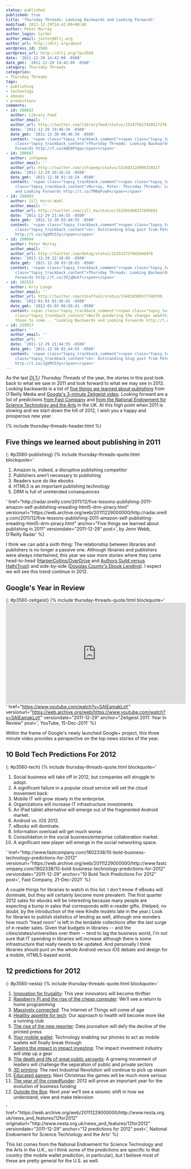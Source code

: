 ```yaml
---
status: published
published: true
title: 'Thursday Threads: Looking Backwards and Looking Forwards'
modified: 2011-12-29T14:42:09+00:00
author: Peter Murray
author_login: lyrdor
author_email: jester@dltj.org
author_url: http://dltj.org/about
wordpress_id: 3560
wordpress_url: http://dltj.org/?p=3560
date: '2011-12-29 14:42:09 -0500'
date_gmt: '2011-12-29 19:42:09 -0500'
category: Thursday Threads
categories:
- Thursday Threads
tags:
- publishing
- technology
- ebooks
- predictions
comments:
- id: 200652
  author: Library Feed
  author_email: ''
  author_url: http://twitter.com/libraryfeed/status/152475617420517376
  date: '2011-12-29 19:46:34 -0500'
  date_gmt: '2011-12-30 00:46:34 -0500'
  content: '<span class="topsy_trackback_comment"><span class="topsy_twitter_username"><span
    class="topsy_trackback_content">Thursday Threads: Looking Backwards and Looking
    Forwards http://t.co/AAE0FVgq</span></span>'
- id: 200667
  author: infopeep
  author_email: ''
  author_url: http://twitter.com/infopeep/status/152483124008329217
  date: '2011-12-29 20:16:24 -0500'
  date_gmt: '2011-12-30 01:16:24 -0500'
  content: '<span class="topsy_trackback_comment"><span class="topsy_twitter_username"><span
    class="topsy_trackback_content">Murray, Peter: Thursday Threads: Looking Backwards
    and Looking Forwards http://t.co/TM6UFvwO</span></span>'
- id: 200683
  author: Jill Hurst-Wahl
  author_email: ''
  author_url: http://twitter.com/jill_hw/status/152505400237895681
  date: '2011-12-29 21:44:55 -0500'
  date_gmt: '2011-12-30 02:44:55 -0500'
  content: '<span class="topsy_trackback_comment"><span class="topsy_twitter_username"><span
    class="topsy_trackback_content">G+: Outstanding blog post from Peter Murray. https://t.co/lEXnAaJf
    http://t.co/JgVMt53y</span></span>'
- id: 200694
  author: Peter Murray
  author_email: ''
  author_url: http://twitter.com/datag/status/152513737042046976
  date: '2011-12-29 22:18:03 -0500'
  date_gmt: '2011-12-30 03:18:03 -0500'
  content: '<span class="topsy_trackback_comment"><span class="topsy_twitter_username"><span
    class="topsy_trackback_content">Thursday Threads: Looking Backwards and Looking
    Forwards http://t.co/3VjqNukf</span></span>'
- id: 202553
  author: Kris Lange
  author_email: ''
  author_url: http://twitter.com/chieffool/status/154018309577248769
  date: '2012-01-03 01:56:41 -0500'
  date_gmt: '2012-01-03 06:56:41 -0500'
  content: <span class="topsy_trackback_comment"><span class="topsy_twitter_username"><span
    class="topsy_trackback_content">Worth pondering the changes we&#39;ve had &amp;
    those to come... "Looking Backwards and Looking Forwards http://t.co/SCHiM5OW"</span></span>
- id: 229917
  author: ''
  author_email: ''
  author_url: ''
  date: '2011-12-29 21:44:55 -0500'
  date_gmt: '2011-12-30 02:44:55 -0500'
  content: '<span class="topsy_trackback_comment"><span class="topsy_twitter_username"><span
    class="topsy_trackback_content">G+: Outstanding blog post from Peter Murray. https://t.co/lEXnAaJf
    http://t.co/JgVMt53y</span></span>'
---
```


As the last <i><acronym title="Disruptive Library Technology Jester">DLTJ</acronym> Thursday Threads</i> of the year, the stories in this post look back to what we saw in 2011 and look forward to what we may see in 2012.  Looking backwards is a list of <a href="#p3560-publishing">five things we learned about publishing</a> from O'Reilly Media and <a href="#p3560-zeitgeist">Google's 3-minute Zeitgeist video</a>.  Looking forward are a list of predictions <a href="#p3560-tech">from Fast Company</a> and <a href="#p3560-nesta">from the National Endowment for Science Technology and the Arts</a> in the UK.  At this high point when 2011 is slowing and we start down the hill of 2012, I wish you a happy and prosperous new year.

{% include thursday-threads-header.html %}

## Five things we learned about publishing in 2011
{: #p3560-publishing}
{% include thursday-threads-quote.html
blockquote='<ol>
<li>Amazon is, indeed, a disruptive publishing competitor</li>
<li>Publishers aren&rsquo;t necessary to publishing</li>
<li>Readers sure do like ebooks</li>
<li>HTML5 is an important publishing technology</li>
<li>DRM is full of unintended consequences</li>
</ol>'
href="http://radar.oreilly.com/2011/12/five-lessons-publishing-2011-amazon-self-publishing-ereading-html5-drm-piracy.html"
versionurl="https://web.archive.org/web/20111229000000/http://radar.oreilly.com/2011/12/five-lessons-publishing-2011-amazon-self-publishing-ereading-html5-drm-piracy.html" 
anchor="Five things we learned about publishing in 2011"
versiondate="2011-12-29"
post=', by Jenn Webb, O&rsquo;Reilly Radar'
%}

I think we can add a sixth thing: The relationship between libraries and publishers is no longer a passive one.  Although libraries and publishers were always intertwined, this year we saw more stories where they came head-to-head (<a href="/article/thursday-threads-2011w9/#hcod">HarperCollins/OverDrive</a> and <a href="/article/thursday-threads-2011w37/#p3398-hathi-trust">Authors Guild versus HathiTrust</a>) and side-by-side (<a href="/article/thursday-threads-2011w21/#p2906-cipa-dcl">Douglas County's Ebook Lending</a>).  I expect we will see this trend continue in 2012.


## Google's Year in Review
{: #p3560-zeitgeist}
{% include thursday-threads-quote.html
blockquote='<iframe width="560" height="315" src="https://www.youtube-nocookie.com/embed/SAIEamakLoY" title="YouTube video player" frameborder="0" allow="accelerometer; autoplay; clipboard-write; encrypted-media; gyroscope; picture-in-picture" allowfullscreen></iframe>'
href="https://www.youtube.com/watch?v=SAIEamakLoY"
versionurl="https://web.archive.org/web/https://www.youtube.com/watch?v=SAIEamakLoY" 
versiondate="2011-12-29"
anchor="Zeitgeist 2011: Year In Review"
post=', YouTube, 15-Dec-2011'
%}

Within the frame of Google's newly launched Google+ project, this three minute video provides a perspective on the top news stories of the year.


## 10 Bold Tech Predictions For 2012
{: #p3560-tech}
{% include thursday-threads-quote.html
blockquote='<ol>
<li>Social business will take off in 2012, but companies will struggle to adopt. </li>
<li>A significant failure in a popular cloud service will set the cloud movement back.</li>
<li>Mobile IT will grow slowly in the enterprise.</li>
<li>Organizations will increase IT infrastructure investments.</li>
<li>An iPad tablet alternative will emerge out of the fragmented Android market.</li>
<li>Android vs. iOS 2012.</li>
<li>eBooks will dominate.</li>
<li>Information overload will get much worse.</li>
<li>Consolidation in the social business/enterprise collaboration market.</li>
<li>A significant new player will emerge in the social networking space.</li>
</ol>'
href="http://www.fastcompany.com/1802338/10-bold-business-technology-predictions-for-2012"
versionurl="https://web.archive.org/web/20111229000000/http://www.fastcompany.com/1802338/10-bold-business-technology-predictions-for-2012" 
versiondate="2011-12-29"
anchor="10 Bold Tech Predictions For 2012"
post=', Fast Company, 21-Dec-2021'
%}

A couple things for libraries to watch in this list.  I don't know if eBooks will dominate, but they will certainly become more prevalent.  The first quarter 2012 sales for ebooks will be interesting because many people are expecting a bump in sales that corresponds with e-reader gifts.  (Helped, no doubt, by the introduction of the new Kindle models late in the year.)  Look for libraries to publish statistics of lending as well, although one wonders how much "head room" is left in the lendable collections after the last surge of e-reader sales.  Given that budgets in libraries -- and the cities/states/universities over them -- tend to lag the business world, I'm not sure that IT spending in libraries will increase although there is some infrastructure that really needs to be updated.  And personally I think libraries should punt on the whole Android versus iOS debate and design for a mobile, HTML5-based world.


## 12 predictions for 2012
{: #p3560-nesta}
{% include thursday-threads-quote.html
blockquote='<ol>
<li><a href="http://www.nesta.org.uk/news/12-predictions-2012/innovation-frugality" title="NESTA  - Innovation for frugality">Innovation for frugality</a>: This year innovators will become thriftier </li>
<li><a href="http://www.nesta.org.uk/news/12-predictions-2012/raspberry-pi-and-rise-cheap-computer" title="NESTA  - Raspberry Pi and the rise of the cheap computer">Raspberry Pi and the rise of the cheap computer</a>: We&rsquo;ll see a return to home programming </li>
<li><a href="http://www.nesta.org.uk/news_and_features/12for2012/assets/features/massively_connected" title="NESTA  - Massively connected">Massively connected</a>: The Internet of Things will come of age </li>
<li><a href="http://www.nesta.org.uk/news_and_features/12for2012/assets/features/healthy_appetite_for_tech" title="NESTA  - Healthy appetite for tech">Healthy appetite for tech</a>: Our approach to health will become more like a running club </li>
<li><a href="http://www.nesta.org.uk/news/12-predictions-2012/rise-new-reporter" title="NESTA  - The rise of the new reporter">The rise of the new reporter</a>: Data journalism will defy the decline of the printed press </li>
<li><a href="http://www.nesta.org.uk/news_and_features/12for2012/assets/features/your_mobile_wallet" title="NESTA  - Your mobile wallet">Your mobile wallet</a>: Technology enabling our phones to act as mobile wallets will finally break through </li>
<li><a href="http://www.nesta.org.uk/news/12-predictions-2012/seeing-impact-impact-investing" title="NESTA  - Seeing the impact in impact investing">Seeing the impact in impact investing</a>: The impact investment industry will step up a gear </li>
<li><a href="http://www.nesta.org.uk/news/12-predictions-2012/death-and-life-great-public-servants" title="NESTA  - The death and life of great public servants">The death and life of great public servants</a>: A growing movement of leaders will challenge the separation of public and private sectors </li>
<li><a href="http://www.nesta.org.uk/news_and_features/12for2012/assets/features/3d_printing" title="NESTA  - 3D printing">3D printing</a>: The next Industrial Revolution will continue to pick up steam </li>
<li><a href="http://www.nesta.org.uk/news_and_features/12for2012/assets/features/educated_gamers" title="NESTA  - Educated gamers">Educated gamers</a>: Next Christmas the games will be much more serious </li>
<li><a href="http://www.nesta.org.uk/news/12-predictions-2012/year-crowdfunder" title="NESTA  - The year of the crowdfunder">The year of the crowdfunder</a>: 2012 will prove an important year for the evolution of business funding </li>
<li><a href="http://www.nesta.org.uk/news_and_features/12for2012/assets/features/outside_the_box" title="NESTA  - Outside the Box">Outside the Box</a>: Next year we&rsquo;ll see a seismic shift in how we understand, view and make television</li>
</ol>'
href="https://web.archive.org/web/20111229000000/http://www.nesta.org.uk/news_and_features/12for2012"
originalurl="http://www.nesta.org.uk/news_and_features/12for2012" 
versiondate="2011-12-29"
anchor="12 predictions for 2012"
post=', National Endowment for Science Technology and the Arts'
%}

This list comes from the National Endowment for Science Technology and the Arts in the U.K., so I think some of the predictions are specific to that country (the mobile wallet prediction, in particular), but I believe most of these are pretty general for the U.S. as well.
